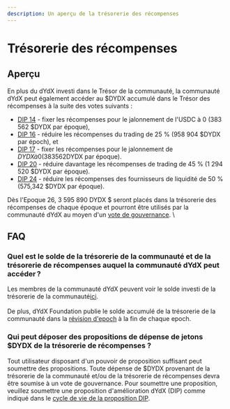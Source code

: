 ```yaml
---
description: Un aperçu de la trésorerie des récompenses
---
```


# Trésorerie des récompenses

## Aperçu

En plus du dYdX investi dans le Trésor de la communauté, la communauté dYdX peut également accéder au $DYDX accumulé dans le Trésor des récompenses à la suite des votes suivants :

* [DIP 14](https://dydx.community/dashboard/proposal/7) - fixer les récompenses pour le jalonnement de l'USDC à 0 (383 562 $DYDX par époque),
* [DIP 16](https://dydx.community/dashboard/proposal/8) - réduire les récompenses du trading de 25 % (958 904 $DYDX par époch), et
* [DIP 17](https://dydx.community/dashboard/proposal/9) - fixer les récompenses pour le jalonnement de $DYDX à 0 (383 562 $DYDX par époque).
* [DIP 20](https://dydx.community/dashboard/proposal/11) - réduire davantage les récompenses de trading de 45 % (1 294 520 $DYDX par époque).
* [DIP 24](https://github.com/dydxfoundation/dip/blob/master/content/dips/DIP-24.md) - réduire les récompenses des fournisseurs de liquidité de 50 % (575,342 $DYDX par époque).

Dès l'Epoque 26, 3 595 890 DYDX $ seront placés dans la trésorerie des récompenses de chaque époque et pourront être utilisés par la communauté dYdX au moyen d'un [vote de gouvernance](https://docs.dydx.community/dydx-governance/voting-and-governance/governance-parameters). \


## FAQ

### Quel est le solde de la trésorerie de la communauté et de la trésorerie de récompenses auquel la communauté dYdX peut accéder ?

Les membres de la communauté dYdX peuvent voir le solde investi de la trésorerie de la communauté[ici](https://dydx.shippooor.xyz/). \
\
De plus, dYdX Foundation publie le solde accumulé de la trésorerie de la communauté dans la [révision d'epoch](https://dydx.foundation/blog) à la fin de chaque epoch.

### Qui peut déposer des propositions de dépense de jetons $DYDX de la trésorerie de récompenses ?

Tout utilisateur disposant d'un pouvoir de proposition suffisant peut soumettre des propositions. Toute dépense de $DYDX provenant de la trésorerie de la communauté et/ou de la trésorerie de récompenses devra être soumise à un vote de gouvernance. Pour soumettre une proposition, veuillez soumettre une proposition d'amélioration dYdX (DIP) comme indiqué dans le [cycle de vie de la proposition DIP](../voting-and-governance/dip-proposal-lifecycle.md).
